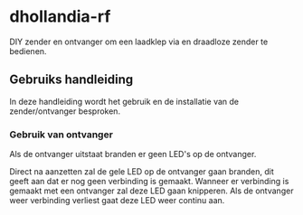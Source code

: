 # dhollandia-rf
DIY zender en ontvanger om een laadklep via en draadloze zender te bedienen.

## Gebruiks handleiding
In deze handleiding wordt het gebruik en de installatie van de zender/ontvanger besproken.

### Gebruik van ontvanger
Als de ontvanger uitstaat branden er geen LED's op de ontvanger.

Direct na aanzetten zal de gele LED op de ontvanger gaan branden, dit geeft aan dat er nog geen verbinding is gemaakt. Wanneer er verbinding is gemaakt met een ontvanger zal deze LED gaan knipperen. Als de ontvanger weer verbinding verliest gaat deze LED weer continu aan. 
